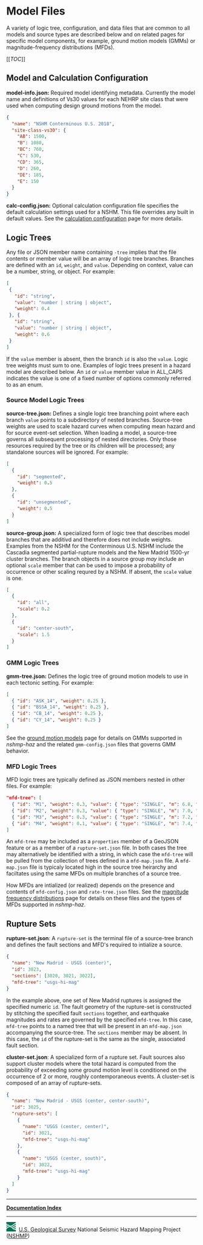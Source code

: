 # Model Files

A variety of logic tree, configuration, and data files that are common to all models and source
types are described below and on related pages for specific model components, for example, ground
motion models (GMMs) or magnitude-frequency distributions (MFDs).

[[_TOC_]]

## Model and Calculation Configuration

**model-info.json:** Required model identifying metadata. Currently the model name and
definitions of Vs30 values for each NEHRP site class that were used when computing design ground
motions from the model.

```json
{
  "name": "NSHM Conterminous U.S. 2018",
  "site-class-vs30": {
    "AB": 1500,
    "B": 1080,
    "BC": 760,
    "C": 530,
    "CD": 365,
    "D": 260,
    "DE": 185,
    "E": 150
  }
}
```

**calc-config.json:** Optional calculation configuration file specifies the default
calculation settings used for a NSHM. This file overrides any built in default values. See
the [calculation configuration](calculation-configuration) page for more details.

## Logic Trees

Any file or JSON member name containing `-tree` implies that the file contents or member value
will be an array of logic tree branches. Branches are defined with an `id`, `weight`, and `value`.
Depending on context, value can be a number, string, or object. For example:

 ```json
 [
  {
    "id": "string",
    "value": "number | string | object",
    "weight": 0.4
  }, {
    "id": "string",
    "value": "number | string | object",
    "weight": 0.6
  }
]
```

If the `value` member is absent, then the branch `id` is also the `value`. Logic tree weights must
sum to one. Examples of logic trees present in a hazard model are described below. An `id` or
`value` member value in ALL_CAPS indicates the value is one of a fixed number of options commonly
referred to as an enum.

### Source Model Logic Trees

**source-tree.json:** Defines a single logic tree branching point where each branch `value` points
to a subdirectory of nested branches. Source-tree weights are used to scale hazard curves when
computing mean hazard and for source event-set selection. When loading a model, a source-tree
governs all subsequent processing of nested directories. Only those resources required by the tree
or its children will be processed; any standalone sources will be ignored. For example:

```json
[
  {
    "id": "segmented",
    "weight": 0.5
  },
  {
    "id": "unsegmented",
    "weight": 0.5
  }
]
```

**source-group.json:** A specialized form of logic tree that describes model branches that are
additivd and therefore does not include weights. Examples from the NSHM for the Conterminous U.S.
NSHM include the Cascadia segmented partial-rupture models and the New Madrid 1500-yr cluster
branches. The branch objects in a source group _may_ include an optional `scale` member that can
be used to impose a probability of occurrence or other scaling requred by a NSHM. If absent, the
`scale` value is one.

```json
[
  {
    "id": "all",
    "scale": 0.2
  },
  {
    "id": "center-south",
    "scale": 1.5
  }
]
```

### GMM Logic Trees

**gmm-tree.json:** Defines the logic tree of ground motion models to use in each tectonic setting.
For example:

```json
[
  { "id": "ASK_14", "weight": 0.25 },
  { "id": "BSSA_14", "weight": 0.25 },
  { "id": "CB_14", "weight": 0.25 },
  { "id": "CY_14", "weight": 0.25 }
]
```

See the [ground motion models](ground-motion-models) page for details on GMMs supported in
_nshmp-haz_ and the related `gmm-config.json` files that governs GMM behavior.

### MFD Logic Trees

MFD logic trees are typically defined as JSON members nested in other files. For example:

```json
"mfd-tree": [
  { "id": "M1", "weight": 0.3, "value": { "type": "SINGLE", "m": 6.8, "rate": 0.001 }},
  { "id": "M2", "weight": 0.3, "value": { "type": "SINGLE", "m": 7.0, "rate": 0.001 }},
  { "id": "M3", "weight": 0.3, "value": { "type": "SINGLE", "m": 7.2, "rate": 0.001 }},
  { "id": "M4", "weight": 0.1, "value": { "type": "SINGLE", "m": 7.4, "rate": 0.001 }}
]
```

An `mfd-tree` may be included as a `properties` member of a GeoJSON feature or as a member of a
`rupture-set.json` file. In both cases the tree may alternatively be identified with a string, in
which case the `mfd-tree` will be pulled from the collection of trees defined in a `mfd-map.json`
file. A `mfd-map.json` file is typicaly located high in the source tree heirarchy and faciltates
using the same MFDs on multiple branches of a source tree.

How MFDs are intialized (or realized) depends on the presence and contents of `mfd-config.json` and
`rate-tree.json` files. See the
[magnitude frequency distributions](magnitude-frequency-distributions) page for details on these
files and the types of MFDs supported in _nshmp-haz_.

## Rupture Sets

**rupture-set.json**: A `rupture-set` is the terminal file of a source-tree branch and defines the
fault sections and MFD's required to intialize a source.

```json
{
  "name": "New Madrid - USGS (center)",
  "id": 3023,
  "sections": [3020, 3021, 3022],
  "mfd-tree": "usgs-hi-mag"
}
```

In the example above, one set of New Madrid ruptures is assigned the specified numeric `id`. The
fault geometry of the rupture-set is constructed by stitching the specified fault `sections`
together, and earthquake magnitudes and rates are governed by the specified `mfd-tree`. In this
case, `mfd-tree` points to a named tree that will be present in an `mfd-map.json` accompanying
the source-tree. The `sections` member may be absent. In this case, the `id` of the rupture-set
is the same as the single, associated fault section.

**cluster-set.json**: A specialized form of a rupture set. Fault sources also support cluster
models where the total hazard is computed from the probability of exceeding some ground motion
level is conditioned on the occurrence of 2 or more, roughly contemporaneous events. A cluster-set
is composed of an array of rupture-sets.

```json
{
  "name": "New Madrid - USGS (center, center-south)",
  "id": 3025,
  "rupture-sets": [
    {
      "name": "USGS (center, center)",
      "id": 3021,
      "mfd-tree": "usgs-hi-mag"
    },
    {
      "name": "USGS (center, south)",
      "id": 3022,
      "mfd-tree": "usgs-hi-mag"
    }
  ]
}
```

---

[**Documentation Index**](docs/README.md)

---
![USGS logo](docs/pages/images/usgs-icon.png) &nbsp;[U.S. Geological Survey](https://www.usgs.gov)
National Seismic Hazard Mapping Project ([NSHMP](https://earthquake.usgs.gov/hazards/))
